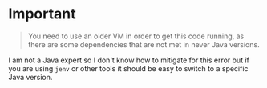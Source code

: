 # Important

> You need to use an older VM in order to get this code running, as there are some dependencies that are not met in never Java versions.

I am not a Java expert so I don't know how to mitigate for this error but if you are using `jenv` or other tools it should be easy to switch to a specific Java version.
